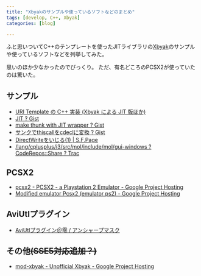 ```yaml
---
title: "Xbyakのサンプルや使っているソフトなどのまとめ"
tags: [develop, C++, Xbyak]
categories: [blog]

---
```


ふと思いついてC++のテンプレートを使ったJITライブラリの[Xbyak][1]のサンプルや使っているソフトなどを列挙してみた。

思いのほか少なかったのでびっくり。 ただ、有名どころのPCSX2が使っていたのは驚いた。

## サンプル

  * [URI Template の C++ 実装 (Xbyak による JIT 版ほか)][2]
  * [JIT ? Gist][3]
  * [make thunk with JIT wrapper ? Gist][4]
  * [サンクでthiscallをcdeclに変換 ? Gist][5]
  * [DirectWriteをいじる(1) | S.F.Page][6]
  * [/lang/cplusplus/i3/src/mol/include/mol/gui-windows ? CodeRepos::Share ? Trac][7]

## PCSX2

  * [pcsx2 - PCSX2 - a Playstation 2 Emulator - Google Project Hosting][8]
  * [Modified emulator Pcsx2 (emulator ps2) - Google Project Hosting][9]

## AviUtlプラグイン

  * [AviUtlプラグイン＠零 / アンシャープマスク][10]

## その他<del>(SSE5対応追加？)</del>

  * [mod-xbyak - Unofficial Xbyak - Google Project Hosting][11]

 [1]: http://homepage1.nifty.com/herumi/soft/xbyak.html
 [2]: http://labs.cybozu.co.jp/blog/nakatani/2008/07/uri_template_c_xbyak_jit.html
 [3]: https://gist.github.com/1225880
 [4]: https://gist.github.com/1225997
 [5]: https://gist.github.com/1273062
 [6]: http://www.enoie.net/blog/2010/10/directwrite%E3%82%92%E3%81%84%E3%81%98%E3%82%8B1/
 [7]: http://coderepos.org/share/browser/lang/cplusplus/i3/src/mol/include/mol/gui-windows?rev=16146
 [8]: http://code.google.com/p/pcsx2/
 [9]: http://code.google.com/p/valdanx/
 [10]: [http://typezero.ddo.jp/auf/
 [11]: http://code.google.com/p/mod-xbyak/